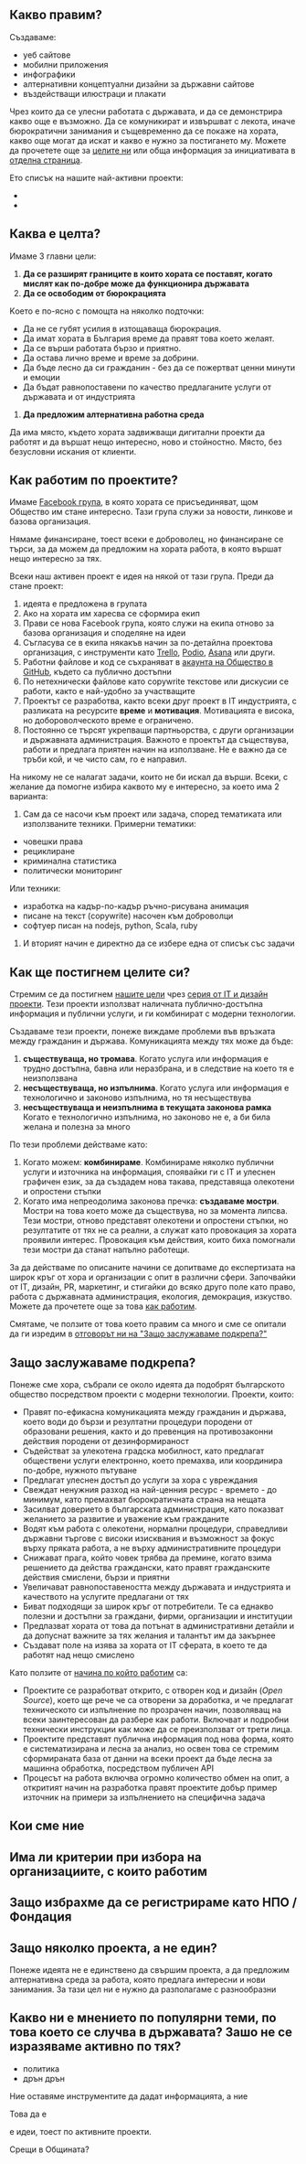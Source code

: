 



## Какво правим?

Създаваме: 

 - уеб сайтове
 - мобилни приложения 
 - инфографики
 - алтернативни концептуални дизайни за държавни сайтове
 - въздействащи илюстраци и плакати  

Чрез които да се улесни работата с държавата, и да се демонстрира какво още е възможно. Да се комуникират и извършват с лекота, иначе бюрократични занимания и същевременно да се покаже на хората, какво още могат да искат и какво е нужно за постигането му. Можете да прочетете още за [целите ни](#) или обща информация за инициативата в [отделна страница](#).

Ето списък на нашите най-активни проекти:

 - 
 - 


## Каква е целта?
Имаме 3 главни цели:

1. __Да се разширят границите в които хората се поставят, когато мислят как по-добре може да функционира държавата__
1. __Да се освободим от бюрокрацията__
  
  Kоето е по-ясно с помощта на няколко подточки:

  - Да не се губят усилия в изтощаваща бюрокрация.
  - Да имат хората в България време да правят това което желаят.
  - Да се върши работата бързо и приятно.
  - Да остава лично време и време за добрини.
  - Да бъде лесно да си гражданин - без да се пожертват ценни минути и емоции
  - Да бъдат равнопоставени по качество предлаганите услуги от държавата и от индустрията
1. __Да предложим алтернативна работна среда__

  Да има място, където хората задвижващи дигитални проекти да работят и да вършат нещо интересно, ново и стойностно. Място, без безусловни искания от клиенти.


## Как работим по проектите?
Имаме [Facebook група](https://www.facebook.com/groups/obshtestvo/), в която хората се присъединяват, щом Общество им стане интересно. Тази група служи за новости, линкове и базова организация.

Нямаме финансиране, тоест всеки е доброволец, но финансиране се търси, за да можем да предложим на хората работа, в която вършат нещо интересно за тях.

Всеки наш активен проект е идея на някой от тази група. Преди да стане проект:

 1. идеята е предложена в групата
 1. Ако на хората им харесва се сформира екип
 1. Прави се нова Facebook група, която служи на екипа отново за базова организация и споделяне на идеи
 1. Съгласува се в екипа някакъв начин за по-детайлна проектова организация, с инструменти като [Trello](https://trello.com/), [Podio](https://podio.com/), [Asana](http://asana.com/) или други.
 1. Работни файлове и код се съхраняват в [акаунта на Общество в GitHub](https://github.com/obshtestvo), където са публично достъпни
 1. По нетехнически файлове като copywrite текстове или дискусии се работи, както е най-удобно за участващите
 1. Проектът се разработва, както всеки друг проект в IT индустрията, с разликата на ресурсите __време__ и __мотивация__. Мотивацията е висока, но добороволческото време е ограничено.
 1. Постоянно се търсят укрепващи партньорства, с други организации и държавната администрация. Важното е проектът да съществува, работи и предлага приятен начин на използване. Не е важно да се тръби кой, и че чисто сам, го е направил.

На никому не се налагат задачи, които не би искал да върши. Всеки, с желание да помогне избира каквото му е интересно, за което има 2 варианта:

1. Сам да се насочи към проект или задача, според тематиката или използваните техники. Примерни тематики: 
  - човешки права
  - рециклиране
  - криминална статистика
  - политически мониторинг

  Или техники:
   - изработка на кадър-по-кадър ръчно-рисувана анимация
   - писане на текст (copywrite) насочен към доброволци
   - софтуер писан на nodejs, python, Scala, ruby
1. И вторият начин е директно да се избере една от списък със задачи


## Как ще постигнем целите си?
Стремим се да постигнем [нашите цели](#) чрез [серия от IT и дизайн проекти](#what). Тези проекти използват наличната публично-достъпна информация и публични услуги, и ги комбинират с модерни технологии.

Създаваме тези проекти, понеже виждаме проблеми във връзката между гражданин и държава. Комуникацията между тях може да бъде:

 1. __съществуваща, но тромава__. Когато услуга или информация е трудно достъпна, бавна или неразбрана, и в следствие на което тя е неизползвана
 1. __несъществуваща, но изпълнима__. Когато услуга или информация е технологично и законово изпълнима, но тя несъществува 
 1. __несъществуваща и неизпълнима в текущата законова рамка__ Когато е технологично изпълнима, но законово не е, а би била желана и полезна за много

По тези проблеми действаме като:

1. Когато можем: __комбинираме__. Комбинираме няколко публични услуги и източника на информация, споявайки ги с IT и улеснен графичен език, за да създадем нова такава, представяща олекотени и опростени стъпки
1. Когато има непреодолима законова пречка: __създаваме мостри__. Мостри на това което може да съществува, но за момента липсва. Тези мостри, отново представят олекотени и опростени стъпки, но резултатите от тях не са реални, а служат като провокация за хората проявили интерес. Провокация към действия, които биха помогнали тези мостри да станат напълно работещи.

За да действаме по описаните начини се допитваме до експертизата на широк кръг от хора и организации с опит в различни сфери. Започвайки от IT, дизайн, PR, маркетинг, и стигайки до всяко друго поле като право, работа с държавната администрация, екология, демокрация, изкуство. Можете да прочетете още за това [как работим](#).

Смятаме, че ползите от това което правим са много и сме се опитали да ги изредим в [отговорът ни на "Защо заслужаваме подкрепа?"](#)

## Защо заслужаваме подкрепа?
Понеже сме хора, събрали се около идеята да подобрят българското общество посредством проекти с модерни технологии. Проекти, които:

 - Правят по-ефикасна комуникацията между гражданин и държава, което води до бързи и резултатни процедури породени от образовани решения, както и до превенция на противозаконни действия породени от дезинформираност
 - Съдействат за улекотена градска мобилност, като предлагат обществени услуги електронно, което премахва, или координира по-добре, нужното пътуване
 - Предлагат улеснен достъп до услуги за хора с увреждания
 - Свеждат ненужния разход на най-ценния ресурс - времето - до минимум, като премахват бюрократичната страна на нещата
 - Засилват доверието в българската администрация, като показват желанието за развитие и уважение към гражданите
 - Водят към работа с олекотени, нормални процедури, справедливи държавни търгове с високи изисквания и възможност за фокус върху пряката работа, а не върху административните процедури
 - Снижават прага, който човек трябва да премине, когато взима решението да действа граждански, като правят гражданските действия смислени, бързи и приятни
 - Увеличават равнопоставеността между държавата и индустрията и качеството на услугите предлагани от тях
 - Биват подходящи за широк кръг от потребители. Те са еднакво полезни и достъпни за граждани, фирми, организации и институции
 - Предпазват хората от това да потънат в административни детайли и да допуснат важните за тях желания и талантът им да закърнее
 - Създават поле на изява за хората от IT сферата, в което те да работят над нещо смислено

Като ползите от [начина по който работим](#) са:

 - Проектите се разработват открито, с отворен код и дизайн (_Open Source_), което ще рече че са отворени за доработка, и че предлагат техническото си изпълнение по прозрачен начин, позволяващ на всеки заинтересован да разбере как работи. Включват и подробни технически инструкции как може да се преизползват от трети лица. 
 - Проектите представят публична информация под нова форма, която е систематизирана и лесна за анализ, но освен това се стремим сформираната база от данни на всеки проект да бъде лесна за машинна обработка, посредством публичен API
 - Процесът на работа включва огромно количество обмен на опит, а откритият начин на разработка правят проектите добър пример източник на примери за изпълнението на специфична задача

## Кои сме ние

## Има ли критерии при избора на организациите, с които работим

## Защо избрахме да се регистрираме като НПО / Фондация

## Защо няколко проекта, а не един?
Понеже идеята не е единствено да свършим проекта, а да предложим алтернативна среда за работа, която предлага интересни и нови занимания. За тази цел ни е нужно да разполагаме с разнообразни

## Какво ни е мнението по популярни теми, по това което се случва в държавата? Зашо не се изразяваме активно по тях? 
- политика
- дрън дрън

Ние оставяме инструментите да дадат информацията, а ние 

Това да е
 
е идеи, тоест по активните проекти.


Срещи в Общината?

